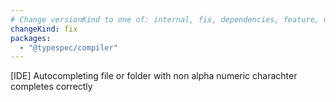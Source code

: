 ```yaml
---
# Change versionKind to one of: internal, fix, dependencies, feature, deprecation, breaking
changeKind: fix
packages:
  - "@typespec/compiler"
---
```


[IDE] Autocompleting file or folder with non alpha numeric charachter completes correctly
